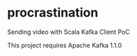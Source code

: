 # procrastination
Sending video with Scala Kafka Client PoC 

This project requires Apache Kafka 1.1.0
